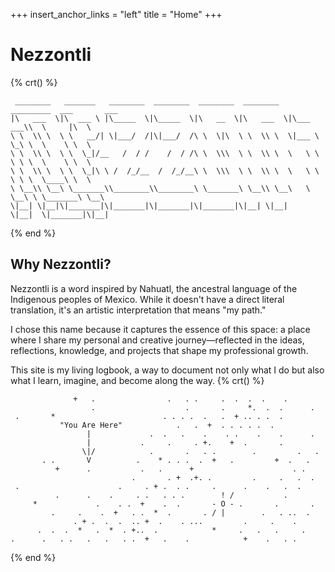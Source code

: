 +++
insert_anchor_links = "left"
title = "Home"
+++

# Nezzontli
{% crt() %}
```
 ________   _______   ________  ________  ________  ________   _________  ___       ___     
|\   ___  \|\  ___ \ |\_____  \|\_____  \|\   __  \|\   ___  \|\___   ___\\  \     |\  \    
\ \  \\ \  \ \   __/| \|___/  /|\|___/  /\ \  \|\  \ \  \\ \  \|___ \  \_\ \  \    \ \  \   
\ \  \\ \  \ \  \_|/__   /  / /    /  / /\ \  \\\  \ \  \\ \  \   \ \  \ \ \  \    \ \  \  
\ \  \\ \  \ \  \_|\ \ /  /_/__  /  /_/__\ \  \\\  \ \  \\ \  \   \ \  \ \ \  \____\ \  \
\ \__\\ \__\ \_______\\________\\________\ \_______\ \__\\ \__\   \ \__\ \ \_______\ \__\
\|__| \|__|\|_______|\|_______|\|_______|\|_______|\|__| \|__|    \|__|  \|_______|\|__|
```
{% end %}

## Why Nezzontli?

Nezzontli is a word inspired by Nahuatl, the ancestral language of the Indigenous peoples of Mexico. While it doesn't have a direct literal translation, it's an artistic interpretation that means "my path."

I chose this name because it captures the essence of this space: a place where I share my personal and creative journey—reflected in the ideas, reflections, knowledge, and projects that shape my professional growth.

This site is my living logbook, a way to document not only what I do but also what I learn, imagine, and become along the way.
{% crt() %}
```
              +   .                .   . .     .  .  .  .    .  
                  .                    .       .     *.  .  .      .
 .       *                        . . . .  .   .  + .. . .  .
           "You Are Here"            .   .  +  . . . . .  .
                 |             .  .   .    .    . .    .    .      .
                 |           .     .     . +.    +  .       .
                \|/            .       .   . .        .         .   .
       . .       V          .    * . . .  .  +   .         +  .   .
          +      .           .   .      +                      . .
                           .       . +  .+. .         .     .   .  .
 .                      .     . + .  . .     .      .    .   .  .
          .      .    .     . .   . . .        ! /           .
     *             .    . .  +    .  .       - O - .       .       .
         .     .    .  +   . .  *  .       . / |        .   . ..  .
              . + .  .  .  .. +  .    . ...         .     .    .
      .  .  .  *   .  *  . +..  .            *     .   .   .     .
.      .   . .   .   .   . .  +   .    .            +    .   . .
```
{% end %}
